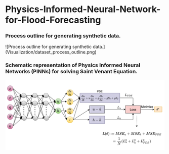 # Physics-Informed-Neural-Network-for-Flood-Forecasting

### Process outline for generating synthetic data.
![Process outline for generating synthetic data.] (Visualization/dataset_process_outline.png)

### Schematic representation of Physics Informed Neural Networks (PINNs) for solving Saint Venant Equation.
![Schematic representation of Physics Informed Neural Networks (PINNs) for solving Saint Venant Equation.](Visualization/schematic_pinn.png)
